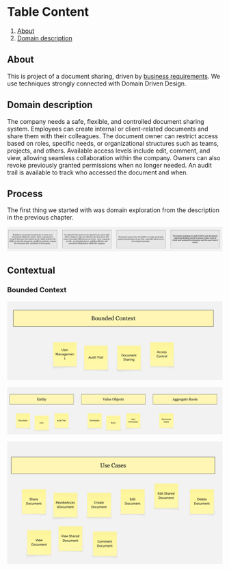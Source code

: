 # Table Content
1. [About](#about)
2. [Domain description](#domain-description)

## About
This is project of a document sharing, driven by [business requirements](#domain-description). We use techniques strongly connected with Domain Driven Design.

## Domain description
The company needs a safe, flexible, and controlled document sharing system. Employees can create internal or client-related documents and share them with their colleagues. The document owner can restrict access based on roles, specific needs, or organizational structures such as teams, projects, and others. Available access levels include edit, comment, and view, allowing seamless collaboration within the company. Owners can also revoke previously granted permissions when no longer needed. An audit trail is available to track who accessed the document and when.

## Process

The first thing we started with was domain exploration from the description in the previous chapter. 

![Domain description](docs/images/domain-desc.jpg)   

## Contextual

### Bounded Context

![Bounded Context](docs/images/domain-bounded-context.jpg)   


![Domain Model](docs/images/domain-model.jpg)   

![Domain Use Cases](docs/images/domain-use-case.jpg)   

